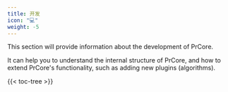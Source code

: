 ```yaml
---
title: 开发
icon: "💻"
weight: -5
---
```


This section will provide information about the development of PrCore.

It can help you to understand the internal structure of PrCore, and how to extend PrCore's functionality, such as adding new plugins (algorithms).

{{< toc-tree >}}
